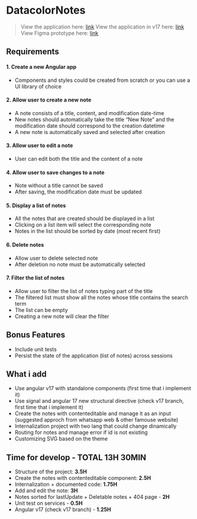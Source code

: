 # DatacolorNotes

> View the application here: [link](https://datacolor-notes.vercel.app/)
> View the application in v17 here: [link](https://datacolor-notes-v17.vercel.app/)
> View Figma prototype here: [link](https://www.figma.com/file/bmFfMSSprUET6ZQPWPBOvf/DATACOLOR-WIREFRAME?type=design&node-id=0%3A1&mode=design&t=TCDLVRlhTOXWdNTT-1)

## Requirements

#### 1. Create a new Angular app

- Components and styles could be created from scratch or you can use a UI library of choice

#### 2. Allow user to create a new note

- A note consists of a title, content, and modification date-time
- New notes should automatically take the title “New Note” and the modification date should
  correspond to the creation datetime
- A new note is automatically saved and selected after creation

#### 3. Allow user to edit a note

- User can edit both the title and the content of a note

#### 4. Allow user to save changes to a note

- Note without a title cannot be saved
- After saving, the modification date must be updated

#### 5. Display a list of notes

- All the notes that are created should be displayed in a list
- Clicking on a list item will select the corresponding note
- Notes in the list should be sorted by date (most recent first)

#### 6. Delete notes

- Allow user to delete selected note
- After deletion no note must be automatically selected

#### 7. Filter the list of notes

- Allow user to filter the list of notes typing part of the title
- The filtered list must show all the notes whose title contains the search term
- The list can be empty
- Creating a new note will clear the filter

## Bonus Features

- Include unit tests
- Persist the state of the application (list of notes) across sessions

## What i add

- Use angular v17 with standalone components (first time that i implement it)
- Use signal and angular 17 new structural directive (check v17 branch, first time that i implement it)
- Create the notes with contenteditable and manage it as an input (suggested approch from whatsapp web & other famouse website)
- Internalization project with two lang that could change dinamically
- Routing for notes and manage error if id is not existing
- Customizing SVG based on the theme

## Time for develop - TOTAL 13H 30MIN

- Structure of the project: **3.5H**
- Create the notes with contenteditable component: **2.5H**
- Internalization + documented code: **1.75H**
- Add and edit the note: **3H**
- Notes sorted for lastUpdate + Deletable notes + 404 page - **2H**
- Unit test on services - **0.5H**
- Angular v17 (check v17 branch) - **1.25H**
